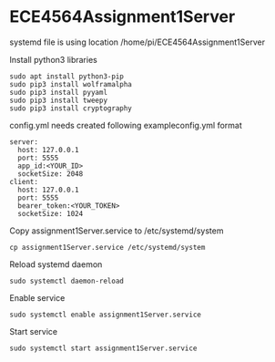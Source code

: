 # ECE4564Assignment1Server

systemd file is using location /home/pi/ECE4564Assignment1Server

Install python3 libraries
```
sudo apt install python3-pip
sudo pip3 install wolframalpha
sudo pip3 install pyyaml
sudo pip3 install tweepy
sudo pip3 install cryptography
```
config.yml needs created following exampleconfig.yml format
```
server:
  host: 127.0.0.1
  port: 5555
  app_id:<YOUR_ID>
  socketSize: 2048
client:
  host: 127.0.0.1
  port: 5555
  bearer_token:<YOUR_TOKEN>
  socketSize: 1024
```
Copy assignment1Server.service to /etc/systemd/system
```
cp assignment1Server.service /etc/systemd/system
```
Reload systemd daemon
```
sudo systemctl daemon-reload
```
Enable service
```
sudo systemctl enable assignment1Server.service
```
Start service
```
sudo systemctl start assignment1Server.service
```
